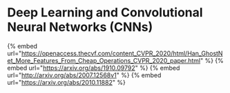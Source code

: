 # Deep Learning and Convolutional Neural Networks (CNNs)

{% embed url="https://openaccess.thecvf.com/content_CVPR_2020/html/Han_GhostNet_More_Features_From_Cheap_Operations_CVPR_2020_paper.html" %}
{% embed url="https://arxiv.org/abs/1910.09792" %}
{% embed url="http://arxiv.org/abs/2007.12568v1" %}
{% embed url="https://arxiv.org/abs/2010.11882" %}
